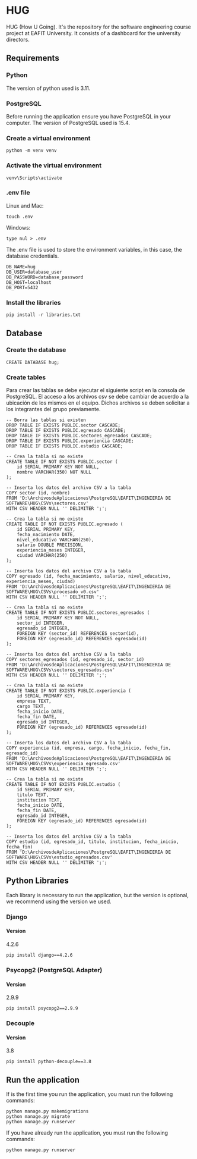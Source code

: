 # HUG
HUG (How U Going). It's the repository for the software engineering course project at EAFIT University. It consists of a dashboard for the university directors.
## Requirements
### Python
The version of python used is 3.11.
### PostgreSQL
Before running the application ensure you have PostgreSQL in your computer. The version of PostgreSQL used is 15.4.
### Create a virtual environment
```
python -m venv venv
```
### Activate the virtual environment
```
venv\Scripts\activate
```
### .env file
Linux and Mac:
```
touch .env
```
Windows:
```
type nul > .env
```
The .env file is used to store the environment variables, in this case, the database credentials.
```
DB_NAME=hug
DB_USER=database_user
DB_PASSWORD=database_password
DB_HOST=localhost
DB_PORT=5432
```
### Install the libraries
```
pip install -r libraries.txt
```
## Database
### Create the database
```
CREATE DATABASE hug;
```
### Create tables
Para crear las tablas se debe ejecutar el siguiente script en la consola de PostgreSQL. El
acceso a los archivos csv se debe cambiar de acuerdo a la ubicación de los mismos en el equipo.
Dichos archivos se deben solicitar a los integrantes del grupo previamente.
```
-- Borra las tablas si existen
DROP TABLE IF EXISTS PUBLIC.sector CASCADE;
DROP TABLE IF EXISTS PUBLIC.egresado CASCADE;
DROP TABLE IF EXISTS PUBLIC.sectores_egresados CASCADE;
DROP TABLE IF EXISTS PUBLIC.experiencia CASCADE;
DROP TABLE IF EXISTS PUBLIC.estudio CASCADE;

-- Crea la tabla si no existe
CREATE TABLE IF NOT EXISTS PUBLIC.sector (
    id SERIAL PRIMARY KEY NOT NULL,
    nombre VARCHAR(350) NOT NULL
);

-- Inserta los datos del archivo CSV a la tabla
COPY sector (id, nombre)
FROM 'D:\ArchivosdeAplicaciones\PostgreSQL\EAFIT\INGENIERIA DE SOFTWARE\HUG\CSVs\sectores.csv'
WITH CSV HEADER NULL '' DELIMITER ';';

-- Crea la tabla si no existe
CREATE TABLE IF NOT EXISTS PUBLIC.egresado (
	id SERIAL PRIMARY KEY,
	fecha_nacimiento DATE,
    nivel_educativo VARCHAR(250),
    salario DOUBLE PRECISION,
    experiencia_meses INTEGER,
    ciudad VARCHAR(250)
);

-- Inserta los datos del archivo CSV a la tabla
COPY egresado (id, fecha_nacimiento, salario, nivel_educativo, experiencia_meses, ciudad)
FROM 'D:\ArchivosdeAplicaciones\PostgreSQL\EAFIT\INGENIERIA DE SOFTWARE\HUG\CSVs\procesado_v0.csv'
WITH CSV HEADER NULL '' DELIMITER ';';

-- Crea la tabla si no existe
CREATE TABLE IF NOT EXISTS PUBLIC.sectores_egresados (
    id SERIAL PRIMARY KEY NOT NULL,
    sector_id INTEGER,
    egresado_id INTEGER,
    FOREIGN KEY (sector_id) REFERENCES sector(id),
    FOREIGN KEY (egresado_id) REFERENCES egresado(id)
);

-- Inserta los datos del archivo CSV a la tabla
COPY sectores_egresados (id, egresado_id, sector_id)
FROM 'D:\ArchivosdeAplicaciones\PostgreSQL\EAFIT\INGENIERIA DE SOFTWARE\HUG\CSVs\sectores_egresados.csv'
WITH CSV HEADER NULL '' DELIMITER ';';

-- Crea la tabla si no existe
CREATE TABLE IF NOT EXISTS PUBLIC.experiencia (
	id SERIAL PRIMARY KEY,
	empresa TEXT,
    cargo TEXT,
    fecha_inicio DATE,
    fecha_fin DATE,
    egresado_id INTEGER,
    FOREIGN KEY (egresado_id) REFERENCES egresado(id)
);

-- Inserta los datos del archivo CSV a la tabla
COPY experiencia (id, empresa, cargo, fecha_inicio, fecha_fin, egresado_id)
FROM 'D:\ArchivosdeAplicaciones\PostgreSQL\EAFIT\INGENIERIA DE SOFTWARE\HUG\CSVs\experiencia_egresado.csv'
WITH CSV HEADER NULL '' DELIMITER ';';

-- Crea la tabla si no existe
CREATE TABLE IF NOT EXISTS PUBLIC.estudio (
	id SERIAL PRIMARY KEY,
	titulo TEXT,
    institucion TEXT,
    fecha_inicio DATE,
    fecha_fin DATE,
    egresado_id INTEGER,
    FOREIGN KEY (egresado_id) REFERENCES egresado(id)
);

-- Inserta los datos del archivo CSV a la tabla
COPY estudio (id, egresado_id, titulo, institucion, fecha_inicio, fecha_fin)
FROM 'D:\ArchivosdeAplicaciones\PostgreSQL\EAFIT\INGENIERIA DE SOFTWARE\HUG\CSVs\estudio_egresados.csv'
WITH CSV HEADER NULL '' DELIMITER ';';
```

## Python Libraries
Each library is necessary to run the application, but the version is optional, we recommend using the version we used.
### Django
#### Version
4.2.6
```
pip install django==4.2.6
```
### Psycopg2 (PostgreSQL Adapter)
#### Version
2.9.9
```
pip install psycopg2==2.9.9
```
### Decouple
#### Version
3.8
```
pip install python-decouple==3.8
```
## Run the application
If is the first time you run the application, you must run the following commands:
```
python manage.py makemigrations
python manage.py migrate
python manage.py runserver
```
If you have already run the application, you must run the following commands:
```
python manage.py runserver
```
